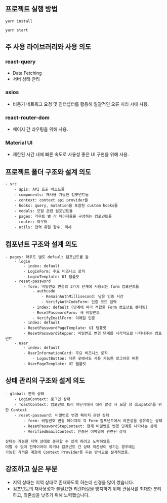 ## 프로젝트 실행 방법
```
yarn install

yarn start
```

## 주 사용 라이브러리와 사용 의도
### react-query
- Data Fetching
- 서버 상태 관리
### axios
- 비동기 네트워크 요청 및 인터셉터를 활용해 일괄적인 오류 처리 시에 사용.
### react-router-dom
- 페이지 간 라우팅을 위해 사용.
### Material UI
- 제한된 시간 내에 빠른 속도로 사용성 좋은 UI 구현을 위해 사용.

## 프로젝트 폴더 구조와 설계 의도
```
- src
    - apis: API 호출 메소드들
    - components: 재사용 가능한 컴포넌트들
    - context: context api provider들
    - hooks: query, mutation을 포함한 custom hooks들
    - modals: 모달 관련 컴포넌트들
    - pages: 라우트 별 각 페이지들을 구성하는 컴포넌트들
    - router: 라우터
    - utils: 전역 유틸 함수, 객체
```

## 컴포넌트 구조와 설계 의도
```
- pages: 라우트 별로 default 컴포넌트를 둠
    - login
        - index: default
        - LoginForm: 주요 비즈니스 로직
        - LoginTemplate: UI 템플릿
    - reset-password
        - form: 비밀번호 변경의 3가지 단계에 사용되는 form 컴포넌트들
            - authcode
                - RemainAuthMillisecond: 남은 인증 시간
                - VerifyAuthCodeForm: 인증 코드 입력
            - index: default (단계에 따라 적합한 Form 컴포넌트 렌더링)
            - ResetPasswordForm: 새 비밀번호
            - VerifyEmailForm: 이메일 인증
        - index: default
        - ResetPasswordPageTemplate: UI 템플릿
        - ResetPasswordStepper: 비밀번호 변경 단계를 시각적으로 나타내주는 컴포넌트 
    - user
        - index: default
        - UserInformationCard: 주요 비즈니스 로직
            - LogoutButton: 다른 곳에서도 사용 가능한 로그아웃 버튼
        - UserPageTemplate: UI 템플릿
```

## 상태 관리의 구조와 설계 의도
```
- global: 전역 상태
    - LoginContext: 로그인 상태
    - ToastContext: 컴포넌트 트리 어딘가에서 에러 발생 시 모달 창 dispatch를 위한 Context
    - reset-password: 비밀번호 변경 페이지 관련 상태
        - form: 비밀번호 변경 페이지의 각 Form 컴포넌트에서 의존성을 공유하는 상태
        - ResetPasswordStepContext: 현재 비밀번호 변경 단계를 나타내는 상태
        - VerifiedEmailContext: 인증된 이메일에 관련된 상태

상태는 가능한 지역 상태로 존재할 수 있게 하려고 노력하였음.
어쩔 수 없이 전역이어야 하거나 컴포넌트 간 상태 의존성이 생기는 경우에는
가능한 가까운 계층에 Context Provider를 두는 방식으로 설계하였음.
```

## 강조하고 싶은 부분
- 지역 상태는 지역 상태로 존재하도록 하는데 신경을 많이 썼습니다.
- 컴포넌트의 재사용성과 불필요한 리렌더링을 방지하기 위해 관심사를 최대한 분리하고, 의존성을 낮추기 위해 노력했습니다.
